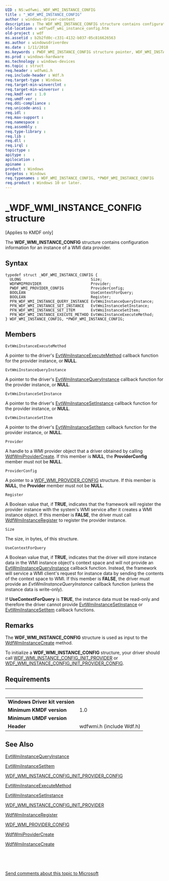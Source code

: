 ```yaml
---
UID : NS:wdfwmi._WDF_WMI_INSTANCE_CONFIG
title : "_WDF_WMI_INSTANCE_CONFIG"
author : windows-driver-content
description : The WDF_WMI_INSTANCE_CONFIG structure contains configuration information for an instance of a WMI data provider.
old-location : wdf\wdf_wmi_instance_config.htm
old-project : wdf
ms.assetid : b2b2fd0c-c331-4132-b037-05c816626563
ms.author : windowsdriverdev
ms.date : 1/11/2018
ms.keywords : PWDF_WMI_INSTANCE_CONFIG structure pointer, WDF_WMI_INSTANCE_CONFIG structure, _WDF_WMI_INSTANCE_CONFIG, wdf.wdf_wmi_instance_config, WDF_WMI_INSTANCE_CONFIG, wdfwmi/WDF_WMI_INSTANCE_CONFIG, *PWDF_WMI_INSTANCE_CONFIG, PWDF_WMI_INSTANCE_CONFIG, kmdf.wdf_wmi_instance_config, DFWMIRef_20be4139-3dcc-425e-9aaf-2851ceb794fb.xml, wdfwmi/PWDF_WMI_INSTANCE_CONFIG
ms.prod : windows-hardware
ms.technology : windows-devices
ms.topic : struct
req.header : wdfwmi.h
req.include-header : Wdf.h
req.target-type : Windows
req.target-min-winverclnt : 
req.target-min-winversvr : 
req.kmdf-ver : 1.0
req.umdf-ver : 
req.ddi-compliance : 
req.unicode-ansi : 
req.idl : 
req.max-support : 
req.namespace : 
req.assembly : 
req.type-library : 
req.lib : 
req.dll : 
req.irql : 
topictype : 
apitype : 
apilocation : 
apiname : 
product : Windows
targetos : Windows
req.typenames : WDF_WMI_INSTANCE_CONFIG, *PWDF_WMI_INSTANCE_CONFIG
req.product : Windows 10 or later.
---
```


# _WDF_WMI_INSTANCE_CONFIG structure
<p class="CCE_Message">[Applies to KMDF only]

The <b>WDF_WMI_INSTANCE_CONFIG</b> structure contains configuration information for an instance of a WMI data provider.

## Syntax
````
typedef struct _WDF_WMI_INSTANCE_CONFIG {
  ULONG                               Size;
  WDFWMIPROVIDER                      Provider;
  PWDF_WMI_PROVIDER_CONFIG            ProviderConfig;
  BOOLEAN                             UseContextForQuery;
  BOOLEAN                             Register;
  PFN_WDF_WMI_INSTANCE_QUERY_INSTANCE EvtWmiInstanceQueryInstance;
  PFN_WDF_WMI_INSTANCE_SET_INSTANCE   EvtWmiInstanceSetInstance;
  PFN_WDF_WMI_INSTANCE_SET_ITEM       EvtWmiInstanceSetItem;
  PFN_WDF_WMI_INSTANCE_EXECUTE_METHOD EvtWmiInstanceExecuteMethod;
} WDF_WMI_INSTANCE_CONFIG, *PWDF_WMI_INSTANCE_CONFIG;
````

## Members


`EvtWmiInstanceExecuteMethod`

A pointer to the driver's <a href="..\wdfwmi\nc-wdfwmi-evt_wdf_wmi_instance_execute_method.md">EvtWmiInstanceExecuteMethod</a> callback function for the provider instance, or <b>NULL</b>.

`EvtWmiInstanceQueryInstance`

A pointer to the driver's <a href="..\wdfwmi\nc-wdfwmi-evt_wdf_wmi_instance_query_instance.md">EvtWmiInstanceQueryInstance</a> callback function for the provider instance, or <b>NULL</b>.

`EvtWmiInstanceSetInstance`

A pointer to the driver's <a href="..\wdfwmi\nc-wdfwmi-evt_wdf_wmi_instance_set_instance.md">EvtWmiInstanceSetInstance</a> callback function for the provider instance, or <b>NULL</b>.

`EvtWmiInstanceSetItem`

A pointer to the driver's <a href="..\wdfwmi\nc-wdfwmi-evt_wdf_wmi_instance_set_item.md">EvtWmiInstanceSetItem</a> callback function for the provider instance, or <b>NULL</b>.

`Provider`

A handle to a WMI provider object that a driver obtained by calling <a href="..\wdfwmi\nf-wdfwmi-wdfwmiprovidercreate.md">WdfWmiProviderCreate</a>. If this member is <b>NULL</b>, the <b>ProviderConfig</b> member must not be <b>NULL</b>.

`ProviderConfig`

A pointer to a <a href="..\wdfwmi\ns-wdfwmi-_wdf_wmi_provider_config.md">WDF_WMI_PROVIDER_CONFIG</a> structure. If this member is <b>NULL</b>, the <b>Provider</b> member must not be <b>NULL</b>.

`Register`

A Boolean value that, if <b>TRUE</b>, indicates that the framework will register the provider instance with the system's WMI service after it creates a WMI instance object. If this member is <b>FALSE</b>, the driver must call <a href="..\wdfwmi\nf-wdfwmi-wdfwmiinstanceregister.md">WdfWmiInstanceRegister</a> to register the provider instance.

`Size`

The size, in bytes, of this structure.

`UseContextForQuery`

A Boolean value that, if <b>TRUE</b>, indicates that the driver will store instance data in the WMI instance object's context space and will not provide an <a href="..\wdfwmi\nc-wdfwmi-evt_wdf_wmi_instance_query_instance.md">EvtWmiInstanceQueryInstance</a> callback function. Instead, the framework will service a WMI client's request for instance data by sending the contents of the context space to WMI. If this member is <b>FALSE</b>, the driver must provide an <i>EvtWmiInstanceQueryInstance</i> callback function (unless the instance data is write-only).

If <b>UseContextForQuery</b> is <b>TRUE</b>, the instance data must be read-only and therefore the driver cannot provide <a href="..\wdfwmi\nc-wdfwmi-evt_wdf_wmi_instance_set_instance.md">EvtWmiInstanceSetInstance</a> or <a href="..\wdfwmi\nc-wdfwmi-evt_wdf_wmi_instance_set_item.md">EvtWmiInstanceSetItem</a> callback functions.

## Remarks
The <b>WDF_WMI_INSTANCE_CONFIG</b> structure is used as input to the <a href="..\wdfwmi\nf-wdfwmi-wdfwmiinstancecreate.md">WdfWmiInstanceCreate</a> method.

To initialize a <b>WDF_WMI_INSTANCE_CONFIG</b> structure, your driver should call <a href="..\wdfwmi\nf-wdfwmi-wdf_wmi_instance_config_init_provider.md">WDF_WMI_INSTANCE_CONFIG_INIT_PROVIDER</a> or <a href="..\wdfwmi\nf-wdfwmi-wdf_wmi_instance_config_init_provider_config.md">WDF_WMI_INSTANCE_CONFIG_INIT_PROVIDER_CONFIG</a>.

## Requirements
| &nbsp; | &nbsp; |
| ---- |:---- |
| **Windows Driver kit version** |  |
| **Minimum KMDF version** | 1.0 |
| **Minimum UMDF version** |  |
| **Header** | wdfwmi.h (include Wdf.h) |

## See Also

<a href="..\wdfwmi\nc-wdfwmi-evt_wdf_wmi_instance_query_instance.md">EvtWmiInstanceQueryInstance</a>

<a href="..\wdfwmi\nc-wdfwmi-evt_wdf_wmi_instance_set_item.md">EvtWmiInstanceSetItem</a>

<a href="..\wdfwmi\nf-wdfwmi-wdf_wmi_instance_config_init_provider_config.md">WDF_WMI_INSTANCE_CONFIG_INIT_PROVIDER_CONFIG</a>

<a href="..\wdfwmi\nc-wdfwmi-evt_wdf_wmi_instance_execute_method.md">EvtWmiInstanceExecuteMethod</a>

<a href="..\wdfwmi\nc-wdfwmi-evt_wdf_wmi_instance_set_instance.md">EvtWmiInstanceSetInstance</a>

<a href="..\wdfwmi\nf-wdfwmi-wdf_wmi_instance_config_init_provider.md">WDF_WMI_INSTANCE_CONFIG_INIT_PROVIDER</a>

<a href="..\wdfwmi\nf-wdfwmi-wdfwmiinstanceregister.md">WdfWmiInstanceRegister</a>

<a href="..\wdfwmi\ns-wdfwmi-_wdf_wmi_provider_config.md">WDF_WMI_PROVIDER_CONFIG</a>

<a href="..\wdfwmi\nf-wdfwmi-wdfwmiprovidercreate.md">WdfWmiProviderCreate</a>

<a href="..\wdfwmi\nf-wdfwmi-wdfwmiinstancecreate.md">WdfWmiInstanceCreate</a>

 

 

<a href="mailto:wsddocfb@microsoft.com?subject=Documentation%20feedback [wdf\wdf]:%20WDF_WMI_INSTANCE_CONFIG structure%20 RELEASE:%20(1/11/2018)&amp;body=%0A%0APRIVACY STATEMENT%0A%0AWe use your feedback to improve the documentation. We don't use your email address for any other purpose, and we'll remove your email address from our system after the issue that you're reporting is fixed. While we're working to fix this issue, we might send you an email message to ask for more info. Later, we might also send you an email message to let you know that we've addressed your feedback.%0A%0AFor more info about Microsoft's privacy policy, see http://privacy.microsoft.com/en-us/default.aspx." title="Send comments about this topic to Microsoft">Send comments about this topic to Microsoft</a>